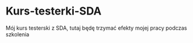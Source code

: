 # Kurs-testerki-SDA
Mój kurs testerski z SDA, tutaj będę trzymać efekty mojej pracy podczas szkolenia
